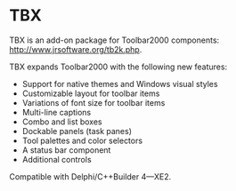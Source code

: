 TBX
===

TBX is an add-on package for Toolbar2000 components: http://www.jrsoftware.org/tb2k.php.

TBX expands Toolbar2000 with the following new features:

* Support for native themes and Windows visual styles
* Customizable layout for toolbar items
* Variations of font size for toolbar items
* Multi-line captions
* Combo and list boxes
* Dockable panels (task panes)
* Tool palettes and color selectors
* A status bar component
* Additional controls

Compatible with Delphi/C++Builder 4—XE2.